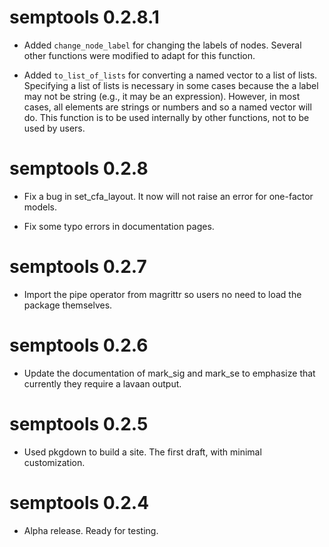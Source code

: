 # semptools 0.2.8.1

- Added `change_node_label` for changing the labels of nodes. Several other functions
  were modified to adapt for this function.

- Added `to_list_of_lists` for converting a named vector to a list of lists. Specifying
  a list of lists is necessary in some cases because the a label may not be string (e.g.,
  it may be an expression). However, in most cases, all elements are strings or numbers
  and so a named vector will do. This function is to be used internally by other functions,
  not to be used by users.

# semptools 0.2.8

- Fix a bug in set_cfa_layout. It now will not raise an error for one-factor models.

- Fix some typo errors in documentation pages.

# semptools 0.2.7

- Import the pipe operator from magrittr so users no need to load the package themselves.

# semptools 0.2.6

- Update the documentation of mark_sig and mark_se to emphasize that  currently they require a lavaan output.

# semptools 0.2.5

- Used pkgdown to build a site. The first draft, with minimal customization.

# semptools 0.2.4 

- Alpha release. Ready for testing.
